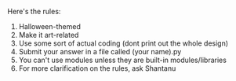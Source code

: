 Here's the rules:
1. Halloween-themed
2. Make it art-related
3. Use some sort of actual coding (dont print out the whole design)
4. Submit your answer in a file called (your name).py
5. You can't use modules unless they are built-in modules/libraries
6. For more clarification on the rules, ask Shantanu
